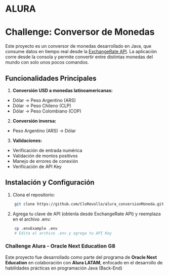 # ALURA
# Challenge: Conversor de Monedas
Este proyecto es un conversor de monedas desarrollado en Java, que consume datos en tiempo real desde la [ExchangeRate API](https://www.exchangerate-api.com/). La aplicación corre desde la consola y permite convertir entre distintas monedas del mundo con solo unos pocos comandos.

## Funcionalidades Principales

1. **Conversión USD a monedas latinoamericanas:**
  - Dólar → Peso Argentino (ARS)
  - Dólar → Peso Chileno (CLP)
  - Dólar → Peso Colombiano (COP)

2. **Conversión inversa:**
  - Peso Argentino (ARS) → Dólar

3. **Validaciones:**
  - Verificación de entrada numérica
  - Validación de montos positivos
  - Manejo de errores de conexión
  - Verificación de API Key

## Instalación y Configuración
1. Clona el repositorio:
```bash
    git clone https://github.com/CloRevollo/alura_conversionMoneda.git
```
2. Agrega tu clave de API (obtenla desde ExchangeRate API) y reemplaza en el archivo .env:
```bash
    cp .envExample .env
    # Edita el archivo .env y agrega tu API Key
```

### Challenge Alura - Oracle Next Education G8
Este proyecto fue desarrollado como parte del programa de **Oracle Next Education** en colaboración con **Alura LATAM**, enfocado en el desarrollo de habilidades prácticas en programación Java (Back-End)